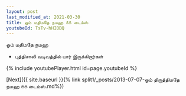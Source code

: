 ```yaml
---
layout: post
last_modified_at: 2021-03-30
title: ஓம் மதிமதே நமஹ ௧௧ டைம்ஸ்
youtubeId: TsTv-hHIBBQ
---
```

 
 
 ஓம் மதிமதே நமஹ  
 
 -  புத்திசாலி வடிவத்தில் யார் இருக்கிறார்கள் 
 
  
 
  
 
 
 
 
 
 


{% include youtubePlayer.html id=page.youtubeId %}
 
[Next]({{ site.baseurl }}{% link  split1/_posts/2013-07-07-ஓம் திருத்திமதே நமஹ ௧௧ டைம்ஸ்.md%})
 
